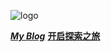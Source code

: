 ![logo](https://mzbswh.github.io/images/nameImgs/mbw1.png)

[***My Blog***](https://mzbswh.github.io/blog/)
[**开启探索之旅**](README.md)